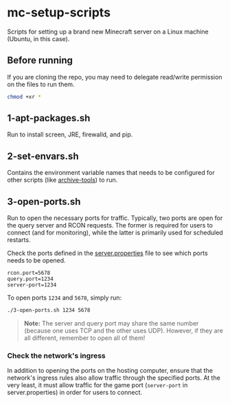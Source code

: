 # mc-setup-scripts
Scripts for setting up a brand new Minecraft server on a Linux machine (Ubuntu, in this case).

## Before running
If you are cloning the repo, you may need to delegate read/write permission on the files to
run them.

```sh
chmod +xr *
```

## 1-apt-packages.sh
Run to install screen, JRE, firewalld, and pip.

## 2-set-envars.sh
Contains the environment variable names that needs to be configured for other scripts
(like [archive-tools](https://github.com/nwselfcheckout/archive-tools)) to run.

## 3-open-ports.sh
Run to open the necessary ports for traffic. Typically, two ports are open for the query server
and RCON requests. The former is required for users to connect (and for monitoring), while the
latter is primarily used for scheduled restarts.

Check the ports defined in the [server.properties](https://minecraft.fandom.com/wiki/Server.properties)
file to see which ports needs to be opened.

```properties
rcon.port=5678
query.port=1234
server-port=1234
```
To open ports `1234` and `5678`, simply run:

```sh
./3-open-ports.sh 1234 5678
```

> **Note:** The server and query port may share the same number (because one uses TCP and the other uses UDP).
> However, if they are all different, remember to open all of them!

### Check the network's ingress

In addition to opening the ports on the hosting computer, ensure that the network's ingress rules also allow
traffic through the specified ports. At the very least, it must allow traffic for the game port (`server-port`
in server.properties) in order for users to connect.
